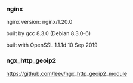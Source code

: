 ### nginx

nginx version: nginx/1.20.0

built by gcc 8.3.0 (Debian 8.3.0-6) 

built with OpenSSL 1.1.1d  10 Sep 2019

### ngx_http_geoip2

https://github.com/leev/ngx_http_geoip2_module
